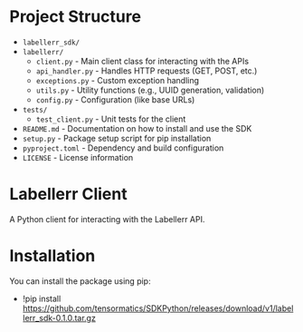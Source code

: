 # Project Structure

- `labellerr_sdk/`
- `labellerr/`
  - `client.py` - Main client class for interacting with the APIs
  - `api_handler.py` - Handles HTTP requests (GET, POST, etc.)
  - `exceptions.py` - Custom exception handling
  - `utils.py` - Utility functions (e.g., UUID generation, validation)
  - `config.py` - Configuration (like base URLs)
- `tests/`
  - `test_client.py` - Unit tests for the client
- `README.md` - Documentation on how to install and use the SDK
- `setup.py` - Package setup script for pip installation
- `pyproject.toml` - Dependency and build configuration
- `LICENSE` - License information

# Labellerr Client

A Python client for interacting with the Labellerr API.

# Installation

You can install the package using pip:
- !pip install https://github.com/tensormatics/SDKPython/releases/download/v1/labellerr_sdk-0.1.0.tar.gz

